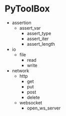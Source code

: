# PyToolBox

* assertion
  * assert_var
    * assert_type
    * assert_iter
    * assert_length
* io
  * file
    * read
    * write
* network
  * http
    * get
    * put
    * post
    * delete
  * websocket
    * open_ws_server

